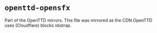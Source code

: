 # `openttd-opensfx`

Part of the OpenTTD mirrors. This file was mirrored as the CDN OpenTTD uses (Cloudflare) blocks xbstrap.

